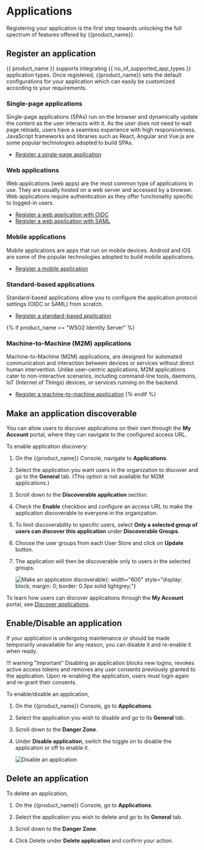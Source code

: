 # Applications

Registering your application is the first step towards unlocking the full spectrum of features offered by {{product_name}}.

## Register an application

{{ product_name }} supports integrating {{ no_of_supported_app_types }} application types. Once registered, {{product_name}} sets the default configurations for your application which can easily be customized according to your requirements.

### Single-page applications

Single-page applications (SPAs) run on the browser and dynamically update the content as the user interacts with it. As the user does not need to wait page reloads, users have a seamless experience with high responsiveness. JavaScript frameworks and libraries such as React, Angular and Vue.js are some popular technologies adopted to build SPAs. 

- [Register a single-page application]({{base_path}}/guides/applications/register-single-page-app/)

### Web applications

Web applications (web apps) are the most common type of applications in use. They are usually hosted on a web server and accessed by a browser. Web applications require authentication as they offer functionality specific to logged-in users. 

- [Register a web application with OIDC]({{base_path}}/guides/applications/register-oidc-web-app/)
- [Register a web application with SAML]({{base_path}}/guides/applications/register-saml-web-app/)

### Mobile applications

Mobile applications are apps that run on mobile devices. Android and iOS are some of the popular technologies adopted to build mobile applications.

- [Register a mobile application]({{base_path}}/guides/applications/register-mobile-app/)

### Standard-based applications

Standard-based applications allow you to configure the application protocol settings (OIDC or SAML) from scratch. 

- [Register a standard-based application]({{base_path}}/guides/applications/register-standard-based-app)

{% if product_name == "WSO2 Identity Server" %}
### Machine-to-Machine (M2M) applications

Machine-to-Machine (M2M) applications, are designed for automated communication and interaction between devices or services without direct human intervention. Unlike user-centric applications, M2M applications cater to non-interactive scenarios, including command-line tools, daemons, IoT (Internet of Things) devices, or services running on the backend. 

- [Register a machine-to-machine application]({{base_path}}/guides/applications/register-machine-to-machine-app/)
{% endif %}

## Make an application discoverable

You can allow users to discover applications on their own through the **My Account** portal, where they can navigate to the configured access URL.

To enable application discovery:

1. On the {{product_name}} Console, navigate to **Applications**.
2. Select the application you want users in the organization to discover and go to the **General** tab. (This option is not available for M2M applications.)
3. Scroll down to the **Discoverable application** section.
4. Check the **Enable** checkbox and configure an access URL to make the application discoverable to everyone in the organization.
5. To limit discoverability to specific users, select **Only a selected group of users can discover this application** under **Discoverable Groups**.
6. Choose the user groups from each User Store and click on **Update** button.
7. The application will then be discoverable only to users in the selected groups.

    ![Make an application discoverable]({{base_path}}/assets/img/guides/applications/discover-application.png){: width="600" style="display: block; margin: 0; border: 0.3px solid lightgrey;"}

To learn how users can discover applications through the **My Account** portal, see [Discover applications]({{base_path}}/guides/user-self-service/discover-applications/).

## Enable/Disable an application

If your application is undergoing maintenance or should be made temporarily unavailable for any reason, you can disable it and re-enable it when ready.

!!! warning "Important"
    Disabling an application blocks new logins, revokes active access tokens and removes any user consents previously granted to the application. Upon re-enabling the application, users must login again and re-grant their consents.

To enable/disable an application,

1. On the {{product_name}} Console, go to **Applications**.

2. Select the application you wish to disable and go to its **General** tab.

3. Scroll down to the **Danger Zone**. 

4. Under **Disable application**, switch the toggle on to disable the application or off to enable it.

    ![Disable an application]({{base_path}}/assets/img/guides/applications/disable-application.png)


## Delete an application

To delete an application,

1. On the {{product_name}} Console, go to **Applications**.

2. Select the application you wish to delete and go to its **General** tab.

3. Scroll down to the **Danger Zone**. 

4. Click Delete under **Delete application** and confirm your action.